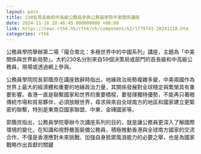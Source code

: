 ```yaml
---
layout: post
title: 230名首長級和中高級公務員參與公務員學院中美關係講座
date: 2024-11-18 20:46:45.000000000 +08:00
link: https://news.rthk.hk/rthk/ch/component/k2/1779743-20241118.htm
categories: rthk
---
```


公務員學院舉辦第二場「撮合南北：多極世界中的中國系列」講座，主題為「中美關係與世界新局勢」。大約230名分別來自59個決策局或部門的首長級和中高級公務員，現場或透過網上參與。

公務員學院院長郭蔭庶在講座致辭時指出，地緣政治局勢複雜多變，中美兩國作為世界上最大的經濟體和重要的地緣政治力量，其關係發展對全球穩定與繁榮具有重要影響。香港一直是聯繫國家和世界的重要橋樑，要發揮獨特優勢，不能再只著眼傳統巿場和貿易夥伴，必須放眼世界，尋求與來自全球南方的地區和國家建立更緊密的聯繫，特別是東南亞國家聯盟、中東、金磚國家等。

郭蔭庶指出，公務員學院舉辦今次講座系列的目的，就是讓公務員更深入了解國際環境的變化，在知識和視野層面裝備公務員，積極推動香港與全球南方國家的交流合作，不僅是香港應對未來挑戰、加強自身抵禦風浪能力的必要之舉，也是為國家戰略作出貢獻的關鍵
